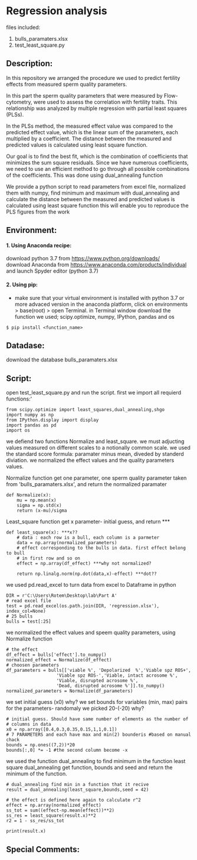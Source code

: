 # Regression analysis 

files included: 
1. bulls_paramaters.xlsx
2. test_least_square.py

## Description:

In this repository we arranged the procedure we used to predict fertility effects from measured sperm quality parameters.

In this part the sperm quality parameters that were measured by Flow-cytometry, were used to assess the correlation 
with fertility traits. This relationship was analyzed by multiple regression with partial least squares (PLSs).

In the PLSs method, the measured effect value was compared to the predicted effect value, which is the linear sum of the parameters,
each multiplied by a coefficient. The distance between the measured and predicted values is calculated using least square function. 

Our goal is to find the best fit, which is the combination of coefficients that minimizes the sum square residuals.
Since we have numerous coefficients, we need to use an efficient method to go through all possible combinations of the coefficients.
This was done using dual_annealing function 

We provide a python script to read parameters from excel file, normalized them with numpy, 
find minimum and maximum with dual_annealing and calculate the distance between the measured and 
predicted values is calculated using least square function
this will enable you to reproduce the PLS figures from the work

## Environment:
#### 1. Using Anaconda recipe:
download python 3.7 from https://www.python.org/downloads/
<br> download Anaconda from https://www.anaconda.com/products/individual and launch Spyder editor (python 3.7)

#### 2. Using pip:
* make sure that your virtual environment is installed with python 3.7 or more advaced version
in the anaconda platform, click on environments > base(root) > open Terminal.
in Terminal window download the function we used; scipy.optimize, numpy, IPython, pandas and os 
```
$ pip install <function_name> 
```

## Datadase:
download the database bulls_paramaters.xlsx

## Script:
open test_least_square.py and run the script.
first we import all requierd functions:'
```
from scipy.optimize import least_squares,dual_annealing,shgo
import numpy as np
from IPython.display import display
import pandas as pd
import os
```

we defiend two functions Normalize and least_square. 
we must adjucting values measured on different scales to a notionally common scale. 
we used the standard score formula: paramater minus mean, diveded by standerd diviation.
we normalized the effect values and the quality parameters values.

Normalize function get one parameter, one sperm quality parameter taken from 'bulls_paramaters.xlsx',
and return the normalized paramater
```
def Normalize(x):
    mu = np.mean(x) 
    sigma = np.std(x) 
    return (x-mu)/sigma
```

Least_square function get x parameter- initial guess, and return  ***

```
def least_square(x): ***x??
    # data : each row is a bull, each column is a parmeter
    data = np.array(normalized_parameters)
    # effect corresponding to the bulls in data. first effect belong to bull
    # in first row and so on
    effect = np.array(df_effect) ***why not normalized?
  
    return np.linalg.norm(np.dot(data,x)-effect) ***dot??
```  

we used pd.read_excel to turn data from excel to Dataframe in python
```
DIR = r'C:\Users\Rotem\Desktop\lab\Part A'
# read excel file
test = pd.read_excel(os.path.join(DIR, 'regression.xlsx'), index_col=None)
# 25 bulls 
bulls = test[:25]
```

we normalized the effect values and speem quality parameters, using Normalize function
```
# the effect
df_effect = bulls['effect'].to_numpy()
normalized_effect = Normalize(df_effect)
# choosen parameters
df_parameters = bulls[['viable %', 'Depolarized  %','Viable spz ROS+',
                   'Viable spz ROS-','Viable, intact acrosome %',
                   'Viable, disrupted acrosome %',
                   'Dead, disrupted acrosome %']].to_numpy()
normalized_parameters = Normalize(df_parameters)
```

we set initial guess (x0)   why?
we set bounds for variables (min, max) pairs for the parameters- randomaly we picked 20-(-20) why?

```
# initial guess. Should have same number of elements as the number of 
# columns in data
x0 = np.array([0.4,0.3,0.35,0.15,1,1,0.1])
# 7 PARAMETERS and each have max and min(2) bounderis #based on manual chack
bounds = np.ones((7,2))*20
bounds[:,0] *= -1 #the second column become -x
```

we used the function dual_annealing to find minimum in the function least square
dual_annealing get function, bounds and seed and return the minimum of the function.
```
# dual_annealing find min in a function that it recive
result = dual_annealing(least_square,bounds,seed = 42)
```


```
# the effect is defined here again to calculate r^2
effect = np.array(normalized_effect)
ss_tot = sum((effect-np.mean(effect))**2)
ss_res = least_square(result.x)**2
r2 = 1 - ss_res/ss_tot

print(result.x)
```

## Special Comments:
